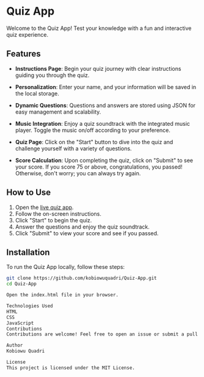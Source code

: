 # Quiz App

Welcome to the Quiz App! Test your knowledge with a fun and interactive quiz experience.

## Features

- **Instructions Page**: Begin your quiz journey with clear instructions guiding you through the quiz.
  
- **Personalization**: Enter your name, and your information will be saved in the local storage.

- **Dynamic Questions**: Questions and answers are stored using JSON for easy management and scalability.

- **Music Integration**: Enjoy a quiz soundtrack with the integrated music player. Toggle the music on/off according to your preference.

- **Quiz Page**: Click on the "Start" button to dive into the quiz and challenge yourself with a variety of questions.

- **Score Calculation**: Upon completing the quiz, click on "Submit" to see your score. If you score 75 or above, congratulations, you passed! Otherwise, don't worry; you can always try again.

## How to Use

1. Open the [live quiz app](https://quiz-app-henna-one.vercel.app/).
2. Follow the on-screen instructions.
3. Click "Start" to begin the quiz.
4. Answer the questions and enjoy the quiz soundtrack.
5. Click "Submit" to view your score and see if you passed.

## Installation

To run the Quiz App locally, follow these steps:

```bash
git clone https://github.com/kobiowuquadri/Quiz-App.git
cd Quiz-App

Open the index.html file in your browser.

Technologies Used
HTML
CSS
JavaScript
Contributions
Contributions are welcome! Feel free to open an issue or submit a pull request.

Author
Kobiowu Quadri

License
This project is licensed under the MIT License.
